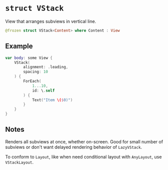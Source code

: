 # `struct VStack`

View that arranges subviews in vertical line.

```swift
@frozen struct VStack<Content> where Content : View
```

## Example

```swift
var body: some View {
    VStack(
        alignment: .leading,
        spacing: 10
    ) {
        ForEach(
            1...10,
            id: \.self
        ) {
            Text("Item \($0)")
        }
    }
}
```

## Notes

Renders all subviews at once, whether on-screen. Good for small number of subviews or don't want delayed rendering behavior of `LazyVStack`.

To conform to `Layout`, like when need conditional layout with `AnyLayout`, use `VStackLayout`.
